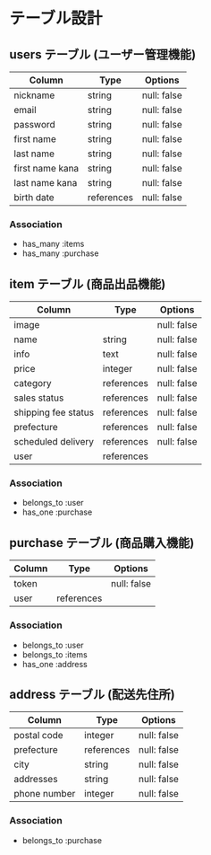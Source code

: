# テーブル設計

## users テーブル (ユーザー管理機能)

| Column             | Type   | Options     |
| ------------------ | ------ | ----------- |
| nickname           | string | null: false |
| email              | string | null: false |
| password           | string | null: false |
| first name         | string | null: false |
| last name          | string | null: false |
| first name kana    | string | null: false |
| last name kana     | string | null: false |
| birth date         |references| null: false |

### Association

- has_many :items
- has_many :purchase

##  item テーブル (商品出品機能)

| Column                 | Type      | Options     |
| ---------------------- | --------- | ----------- |
| image                  |           | null: false |
| name                   | string    | null: false |
| info                   | text      | null: false |
| price                  | integer   | null: false |
| category               |references | null: false |
| sales status           |references | null: false |
| shipping fee status    |references | null: false |
| prefecture             |references | null: false |
| scheduled delivery     |references | null: false |
| user                   |references |             |

### Association

- belongs_to :user 
- has_one :purchase
 
## purchase テーブル (商品購入機能)

| Column             | Type      | Options     |
| ------------------ | --------- | ----------- |
| token              |           | null: false |
| user               | references|             |

### Association

- belongs_to :user
- belongs_to :items
- has_one :address



## address テーブル (配送先住所)

| Column             | Type      | Options     |
| ------------------ | --------- | ----------- |
| postal code        | integer   | null: false |
| prefecture         |references | null: false |
| city               |  string   | null: false |
| addresses          |  string   | null: false |
| phone number       |  integer  | null: false |

### Association

- belongs_to :purchase




